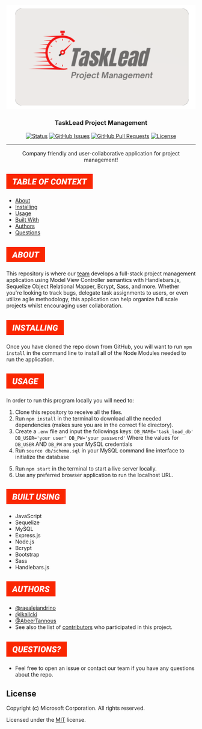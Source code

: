 <p align="center">
  <a href="https://github.com/raealejandrino/Tasklead-repo" rel="noopener">
 <img src="./public/images/taskleadlogopng.png" alt="Project logo"></a>

</p>


<h3 align="center">TaskLead Project Management</h3>

<div align="center">

[![Status](https://img.shields.io/badge/status-active-success.svg)]()
[![GitHub Issues](https://img.shields.io/github/issues/raealejandrino/Tasklead-repo.svg)](https://github.com/raealejandrino/Tasklead-repo/issues)
[![GitHub Pull Requests](https://img.shields.io/github/issues-pr/raealejandrino/Tasklead-repo.svg)](https://github.com/raealejandrino/Tasklead-repo/pulls)
[![License](https://img.shields.io/badge/license-MIT-blue.svg)](/LICENSE)

</div>

---

<p align="center"> Company friendly and user-collaborative application for project management!
    <br> 
</p>


## <img src="./themes/tomato/menu-categories/table-of-context.png" style="height: 40px">

- [About](#about)
- [Installing](#installing)
- [Usage](#usage)
- [Built With](#built_using)
- [Authors](#authors)
- [Questions](#questions)

## <img id="about" src="./themes/tomato/menu-categories/about.png" style="height: 40px">


This repository is where our [team](https://github.com/raealejandrino/Tasklead-repo/graphs/contributors) develops a full-stack project management application using Model View Controller semantics with Handlebars.js, Sequelize Object Relational Mapper, Bcrypt, Sass, and more. Whether you're looking to track bugs, delegate task assignments to users, or even utilize agile methodology, this application can help organize full scale projects whilst encouraging user collaboration.         

## <img id="installing" src="./themes/tomato/menu-categories/installing.png" style="height: 40px">

Once you have cloned the repo down from GitHub, you will want to run `npm install` in the command line to install all of the Node Modules needed to run the application.

## <img id="usage" src="./themes/tomato/menu-categories/usage.png" style="height: 40px">

In order to run this program locally you will need to:

1. Clone this repository to receive all the files.
2. Run `npm install` in the terminal to download all the needed dependencies (makes sure you are in the correct file directory).
3. Create a `.env` file and input the followings keys: `DB_NAME='task_lead_db' DB_USER='your user' DB_PW='your password'` Where the values for `DB_USER` AND `DB_PW` are your MySQL credentials
4. Run `source db/schema.sql` in your MySQL command line interface to initialize the database
<!-- 5. (OPTIONAL) Run `npm run seed` to initialize seeding scripts to insert test data into the database -->
5. Run `npm start` in the terminal to start a live server locally.
6. Use any preferred browser application to run the localhost URL.

## <img id="built_using" src="./themes/tomato/menu-categories/built-using.png" style="height: 40px">

- JavaScript
- Sequelize
- MySQL
- Express.js
- Node.js
- Bcrypt
- Bootstrap
- Sass
- Handlebars.js

## <img id="authors" src="./themes/tomato/menu-categories/authors.png" style="height: 40px">

- [@raealejandrino](https://github.com/raealejandrino)
- [@lkalicki](https://github.com/lkalicki)
- [@AbeerTannous](https://github.com/AbeerTannous)
- See also the list of [contributors](https://github.com/coding-boot-camp/fantastic-umbrella/graphs/contributors) who participated in this project.


## <img id="questions" src="./themes/tomato/menu-categories/questions-alt.png" style="height: 40px">

- Feel free to open an issue or contact our team if you have any questions about the repo.

## License

Copyright (c) Microsoft Corporation. All rights reserved.

Licensed under the [MIT](LICENSE.txt) license.

